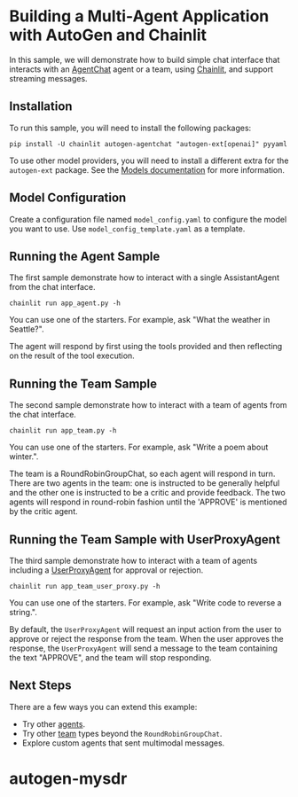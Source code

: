 # Building a Multi-Agent Application with AutoGen and Chainlit

In this sample, we will demonstrate how to build simple chat interface that
interacts with an [AgentChat](https://microsoft.github.io/autogen/stable/user-guide/agentchat-user-guide/index.html)
agent or a team, using [Chainlit](https://github.com/Chainlit/chainlit),
and support streaming messages.

## Installation

To run this sample, you will need to install the following packages:

```shell
pip install -U chainlit autogen-agentchat "autogen-ext[openai]" pyyaml
```

To use other model providers, you will need to install a different extra
for the `autogen-ext` package.
See the [Models documentation](https://microsoft.github.io/autogen/stable/user-guide/agentchat-user-guide/tutorial/models.html) for more information.


## Model Configuration

Create a configuration file named `model_config.yaml` to configure the model
you want to use. Use `model_config_template.yaml` as a template.

## Running the Agent Sample

The first sample demonstrate how to interact with a single AssistantAgent
from the chat interface.

```shell
chainlit run app_agent.py -h
```

You can use one of the starters. For example, ask "What the weather in Seattle?".

The agent will respond by first using the tools provided and then reflecting
on the result of the tool execution.

## Running the Team Sample

The second sample demonstrate how to interact with a team of agents from the
chat interface.

```shell
chainlit run app_team.py -h
```
You can use one of the starters. For example, ask "Write a poem about winter.".

The team is a RoundRobinGroupChat, so each agent will respond in turn.
There are two agents in the team: one is instructed to be generally helpful
and the other one is instructed to be a critic and provide feedback. 
The two agents will respond in round-robin fashion until
the 'APPROVE' is mentioned by the critic agent.

## Running the Team Sample with UserProxyAgent

The third sample demonstrate how to interact with a team of agents including
a [UserProxyAgent](https://microsoft.github.io/autogen/stable/reference/python/autogen_agentchat.agents.html#autogen_agentchat.agents.UserProxyAgent)
for approval or rejection.

```shell
chainlit run app_team_user_proxy.py -h
```

You can use one of the starters. For example, ask "Write code to reverse a string.".

By default, the `UserProxyAgent` will request an input action from the user
to approve or reject the response from the team.
When the user approves the response, the `UserProxyAgent` will send a message
to the team containing the text "APPROVE", and the team will stop responding.


## Next Steps

There are a few ways you can extend this example:

- Try other [agents](https://microsoft.github.io/autogen/stable/user-guide/agentchat-user-guide/tutorial/agents.html).
- Try other [team](https://microsoft.github.io/autogen/stable/user-guide/agentchat-user-guide/tutorial/teams.html) types beyond the `RoundRobinGroupChat`.
- Explore custom agents that sent multimodal messages.
# autogen-mysdr
